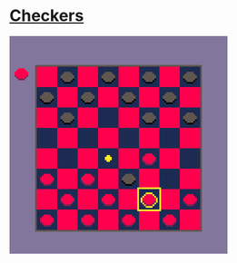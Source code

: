 # [Checkers](Games/Checkers/checkers_html/index.html#playing)
![checkers image](Images/Checkers.png)
